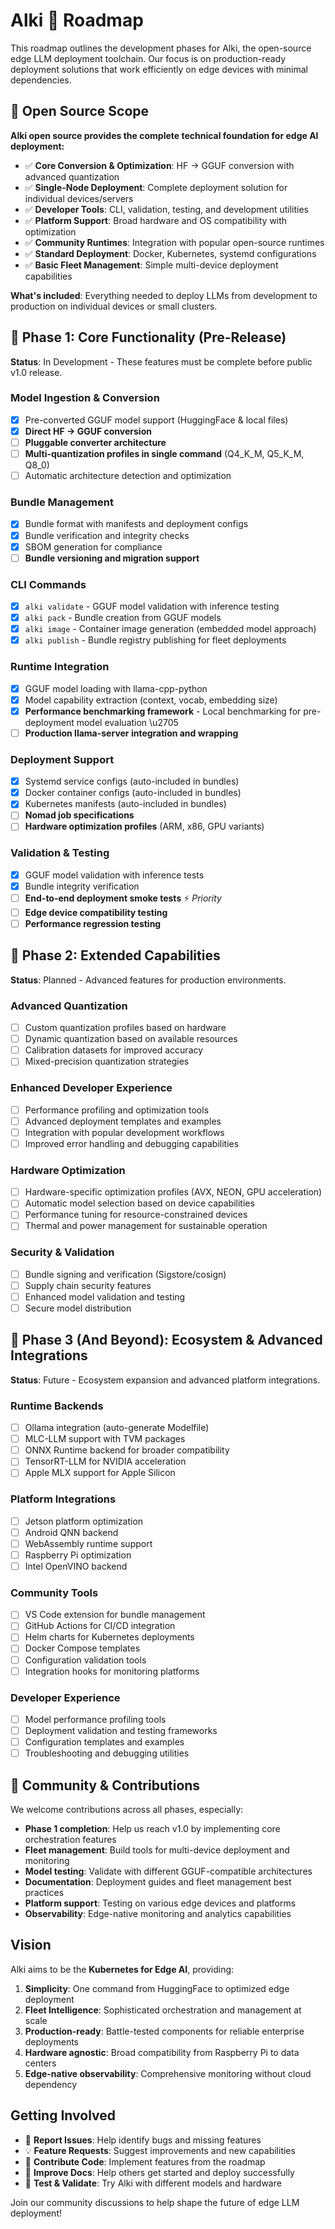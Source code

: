 # Alki 🌊 Roadmap

This roadmap outlines the development phases for Alki, the open-source edge LLM deployment toolchain. Our focus is on production-ready deployment solutions that work efficiently on edge devices with minimal dependencies.

## 🎯 Open Source Scope

**Alki open source provides the complete technical foundation for edge AI deployment:**

- ✅ **Core Conversion & Optimization**: HF → GGUF conversion with advanced quantization
- ✅ **Single-Node Deployment**: Complete deployment solution for individual devices/servers
- ✅ **Developer Tools**: CLI, validation, testing, and development utilities
- ✅ **Platform Support**: Broad hardware and OS compatibility with optimization
- ✅ **Community Runtimes**: Integration with popular open-source runtimes
- ✅ **Standard Deployment**: Docker, Kubernetes, systemd configurations
- ✅ **Basic Fleet Management**: Simple multi-device deployment capabilities

**What's included**: Everything needed to deploy LLMs from development to production on individual devices or small clusters.

## 🎯 Phase 1: Core Functionality (Pre-Release)

**Status**: In Development - These features must be complete before public v1.0 release.

### Model Ingestion & Conversion
- [x] Pre-converted GGUF model support (HuggingFace & local files)
- [x] **Direct HF → GGUF conversion**
- [ ] **Pluggable converter architecture**
- [ ] **Multi-quantization profiles in single command** (Q4_K_M, Q5_K_M, Q8_0)
- [ ] Automatic architecture detection and optimization

### Bundle Management
- [x] Bundle format with manifests and deployment configs
- [x] Bundle verification and integrity checks
- [x] SBOM generation for compliance
- [ ] **Bundle versioning and migration support**

### CLI Commands
- [x] `alki validate` - GGUF model validation with inference testing
- [x] `alki pack` - Bundle creation from GGUF models
- [x] `alki image` - Container image generation (embedded model approach)
- [x] `alki publish` - Bundle registry publishing for fleet deployments

### Runtime Integration
- [x] GGUF model loading with llama-cpp-python
- [x] Model capability extraction (context, vocab, embedding size)
- [x] **Performance benchmarking framework** - Local benchmarking for pre-deployment model evaluation \u2705
- [ ] **Production llama-server integration and wrapping**

### Deployment Support
- [x] Systemd service configs (auto-included in bundles)
- [x] Docker container configs (auto-included in bundles)
- [x] Kubernetes manifests (auto-included in bundles)
- [ ] **Nomad job specifications**
- [ ] **Hardware optimization profiles** (ARM, x86, GPU variants)

### Validation & Testing
- [x] GGUF model validation with inference tests
- [x] Bundle integrity verification
- [ ] **End-to-end deployment smoke tests** ⚡ *Priority*
- [ ] **Edge device compatibility testing**
- [ ] **Performance regression testing**

## 🚀 Phase 2: Extended Capabilities

**Status**: Planned - Advanced features for production environments.

### Advanced Quantization
- [ ] Custom quantization profiles based on hardware
- [ ] Dynamic quantization based on available resources
- [ ] Calibration datasets for improved accuracy
- [ ] Mixed-precision quantization strategies

### Enhanced Developer Experience
- [ ] Performance profiling and optimization tools
- [ ] Advanced deployment templates and examples
- [ ] Integration with popular development workflows
- [ ] Improved error handling and debugging capabilities

### Hardware Optimization
- [ ] Hardware-specific optimization profiles (AVX, NEON, GPU acceleration)
- [ ] Automatic model selection based on device capabilities
- [ ] Performance tuning for resource-constrained devices
- [ ] Thermal and power management for sustainable operation

### Security & Validation
- [ ] Bundle signing and verification (Sigstore/cosign)
- [ ] Supply chain security features
- [ ] Enhanced model validation and testing
- [ ] Secure model distribution

## 🔌 Phase 3 (And Beyond): Ecosystem & Advanced Integrations

**Status**: Future - Ecosystem expansion and advanced platform integrations.

### Runtime Backends
- [ ] Ollama integration (auto-generate Modelfile)
- [ ] MLC-LLM support with TVM packages
- [ ] ONNX Runtime backend for broader compatibility
- [ ] TensorRT-LLM for NVIDIA acceleration
- [ ] Apple MLX support for Apple Silicon

### Platform Integrations
- [ ] Jetson platform optimization
- [ ] Android QNN backend
- [ ] WebAssembly runtime support
- [ ] Raspberry Pi optimization
- [ ] Intel OpenVINO backend

### Community Tools
- [ ] VS Code extension for bundle management
- [ ] GitHub Actions for CI/CD integration
- [ ] Helm charts for Kubernetes deployments
- [ ] Docker Compose templates
- [ ] Configuration validation tools
- [ ] Integration hooks for monitoring platforms

### Developer Experience
- [ ] Model performance profiling tools
- [ ] Deployment validation and testing frameworks
- [ ] Configuration templates and examples
- [ ] Troubleshooting and debugging utilities

## 🎪 Community & Contributions

We welcome contributions across all phases, especially:

- **Phase 1 completion**: Help us reach v1.0 by implementing core orchestration features
- **Fleet management**: Build tools for multi-device deployment and monitoring
- **Model testing**: Validate with different GGUF-compatible architectures
- **Documentation**: Deployment guides and fleet management best practices
- **Platform support**: Testing on various edge devices and platforms
- **Observability**: Edge-native monitoring and analytics capabilities

## Vision

Alki aims to be the **Kubernetes for Edge AI**, providing:

1. **Simplicity**: One command from HuggingFace to optimized edge deployment
2. **Fleet Intelligence**: Sophisticated orchestration and management at scale
3. **Production-ready**: Battle-tested components for reliable enterprise deployments
4. **Hardware agnostic**: Broad compatibility from Raspberry Pi to data centers
5. **Edge-native observability**: Comprehensive monitoring without cloud dependency

## Getting Involved

- 🐛 **Report Issues**: Help identify bugs and missing features
- 💡 **Feature Requests**: Suggest improvements and new capabilities
- 🔧 **Contribute Code**: Implement features from the roadmap
- 📖 **Improve Docs**: Help others get started and deploy successfully
- 🧪 **Test & Validate**: Try Alki with different models and hardware

Join our community discussions to help shape the future of edge LLM deployment!